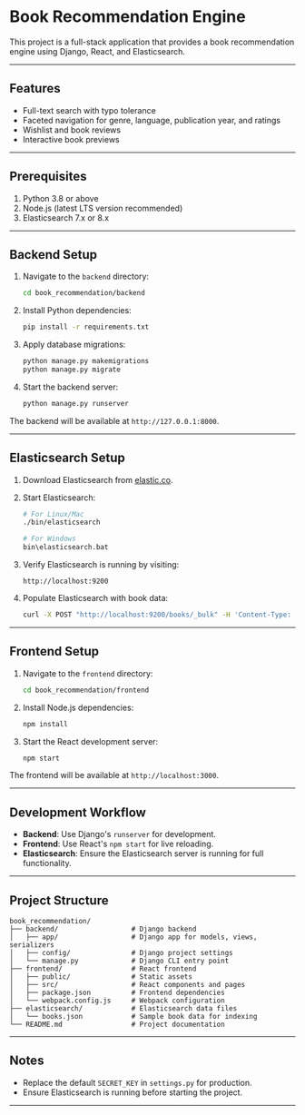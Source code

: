 
# Book Recommendation Engine

This project is a full-stack application that provides a book recommendation engine using Django, React, and Elasticsearch.

---

## Features
- Full-text search with typo tolerance
- Faceted navigation for genre, language, publication year, and ratings
- Wishlist and book reviews
- Interactive book previews

---

## Prerequisites
1. Python 3.8 or above
2. Node.js (latest LTS version recommended)
3. Elasticsearch 7.x or 8.x

---

## Backend Setup
1. Navigate to the `backend` directory:
   ```bash
   cd book_recommendation/backend
   ```

2. Install Python dependencies:
   ```bash
   pip install -r requirements.txt
   ```

3. Apply database migrations:
   ```bash
   python manage.py makemigrations
   python manage.py migrate
   ```

4. Start the backend server:
   ```bash
   python manage.py runserver
   ```

The backend will be available at `http://127.0.0.1:8000`.

---

## Elasticsearch Setup
1. Download Elasticsearch from [elastic.co](https://www.elastic.co/downloads/elasticsearch).

2. Start Elasticsearch:
   ```bash
   # For Linux/Mac
   ./bin/elasticsearch

   # For Windows
   bin\elasticsearch.bat
   ```

3. Verify Elasticsearch is running by visiting:
   ```
   http://localhost:9200
   ```

4. Populate Elasticsearch with book data:
   ```bash
   curl -X POST "http://localhost:9200/books/_bulk" -H 'Content-Type: application/json' --data-binary @books.json
   ```

---

## Frontend Setup
1. Navigate to the `frontend` directory:
   ```bash
   cd book_recommendation/frontend
   ```

2. Install Node.js dependencies:
   ```bash
   npm install
   ```

3. Start the React development server:
   ```bash
   npm start
   ```

The frontend will be available at `http://localhost:3000`.

---

## Development Workflow
- **Backend**: Use Django's `runserver` for development.
- **Frontend**: Use React's `npm start` for live reloading.
- **Elasticsearch**: Ensure the Elasticsearch server is running for full functionality.

---

## Project Structure
```plaintext
book_recommendation/
├── backend/                  # Django backend
│   ├── app/                  # Django app for models, views, serializers
│   ├── config/               # Django project settings
│   └── manage.py             # Django CLI entry point
├── frontend/                 # React frontend
│   ├── public/               # Static assets
│   ├── src/                  # React components and pages
│   ├── package.json          # Frontend dependencies
│   └── webpack.config.js     # Webpack configuration
├── elasticsearch/            # Elasticsearch data files
│   └── books.json            # Sample book data for indexing
└── README.md                 # Project documentation
```

---

## Notes
- Replace the default `SECRET_KEY` in `settings.py` for production.
- Ensure Elasticsearch is running before starting the project.

---

